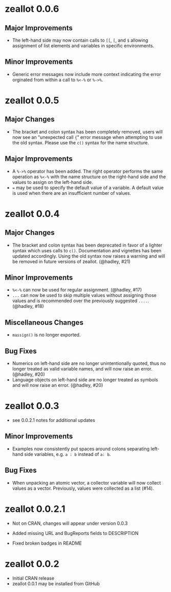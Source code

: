 # zeallot 0.0.6

## Major Improvements

* The left-hand side may now contain calls to `[[`, `[`, and `$` allowing
  assignment of list elements and variables in specific environments.
  
## Minor Improvements

* Generic error messages now include more context indicating the error orginated
  from within a call to `%<-%` or `%->%`.

# zeallot 0.0.5

## Major Changes

* The bracket and colon syntax has been completely removed, users will now see 
  an "unexpected call `{`" error message when attempting to use the old syntax.
  Please use the `c()` syntax for the name structure.

## Major Improvements

* A `%->%` operator has been added. The right operator performs the same
  operation as `%<-%` with the name structure on the right-hand side and
  the values to assign on the left-hand side.
* `=` may be used to specify the default value of a variable. A default value
  is used when there are an insufficient number of values.

# zeallot 0.0.4

## Major Changes

* The bracket and colon syntax has been deprecated in favor of a lighter syntax
  which uses calls to `c()`. Documentation and vignettes has been updated
  accordingly. Using the old syntax now raises a warning and will be removed in
  future versions of zeallot. (@hadley, #21)
  
## Minor Improvements

* `%<-%` can now be used for regular assignment. (@hadley, #17)
* `...` can now be used to skip multiple values without assigning those values
  and is recommended over the previously suggested `....`. (@hadley, #18)
  
## Miscellaneous Changes

* `massign()` is no longer exported.

## Bug Fixes

* Numerics on left-hand side are no longer unintentionally quoted, thus no
  longer treated as valid variable names, and will now raise an error. 
  (@hadley, #20)
* Language objects on left-hand side are no longer treated as symbols and will
  now raise an error. (@hadley, #20)

# zeallot 0.0.3

* see 0.0.2.1 notes for additional updates

## Minor Improvements

* Examples now consistently put spaces around colons separating left-hand side
  variables, e.g. `a : b` instead of `a: b`.

## Bug Fixes

* When unpacking an atomic vector, a collector variable will now collect values
  as a vector. Previously, values were collected as a list (#14). 

# zeallot 0.0.2.1

* Not on CRAN, changes will appear under version 0.0.3

* Added missing URL and BugReports fields to DESCRIPTION
* Fixed broken badges in README

# zeallot 0.0.2

* Initial CRAN release
* zeallot 0.0.1 may be installed from GitHub
